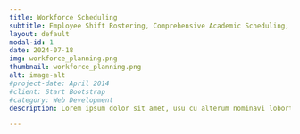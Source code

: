 ```yaml
---
title: Workforce Scheduling
subtitle: Employee Shift Rostering, Comprehensive Academic Scheduling, Medical Appointment Arrangement, ...
layout: default
modal-id: 1
date: 2024-07-18
img: workforce_planning.png
thumbnail: workforce_planning.png
alt: image-alt
#project-date: April 2014
#client: Start Bootstrap
#category: Web Development
description: Lorem ipsum dolor sit amet, usu cu alterum nominavi lobortis. At duo novum diceret. Tantas apeirian vix et, usu sanctus postulant inciderint ut, populo diceret necessitatibus in vim. Cu eum dicam feugiat noluisse.

---
```

